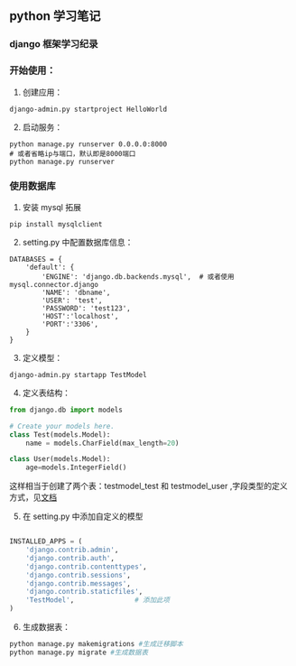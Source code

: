 ## python 学习笔记

### django 框架学习纪录

### 开始使用：
1. 创建应用：
```
django-admin.py startproject HelloWorld
```

2. 启动服务：
```
python manage.py runserver 0.0.0.0:8000
# 或者省略ip与端口，默认即是8000端口
python manage.py runserver

```




### 使用数据库
1. 安装 mysql 拓展
```` 
pip install mysqlclient
````

2. setting.py 中配置数据库信息：
```
DATABASES = {
    'default': {
        'ENGINE': 'django.db.backends.mysql',  # 或者使用 mysql.connector.django
        'NAME': 'dbname',
        'USER': 'test',
        'PASSWORD': 'test123',
        'HOST':'localhost',
        'PORT':'3306',
    }
}
```

3. 定义模型：
```
django-admin.py startapp TestModel
```

4. 定义表结构：
``` python
from django.db import models

# Create your models here.
class Test(models.Model):
    name = models.CharField(max_length=20)

class User(models.Model):
    age=models.IntegerField()    
```

这样相当于创建了两个表：testmodel_test 和 testmodel_user ,字段类型的定义方式，见[文档](http://python.usyiyi.cn/documents/django_182/ref/models/fields.html)

5. 在 setting.py 中添加自定义的模型
``` python

INSTALLED_APPS = (
    'django.contrib.admin',
    'django.contrib.auth',
    'django.contrib.contenttypes',
    'django.contrib.sessions',
    'django.contrib.messages',
    'django.contrib.staticfiles',
    'TestModel',               # 添加此项
)

```

6. 生成数据表：
``` sh
python manage.py makemigrations #生成迁移脚本
python manage.py migrate #生成数据表

```

 


